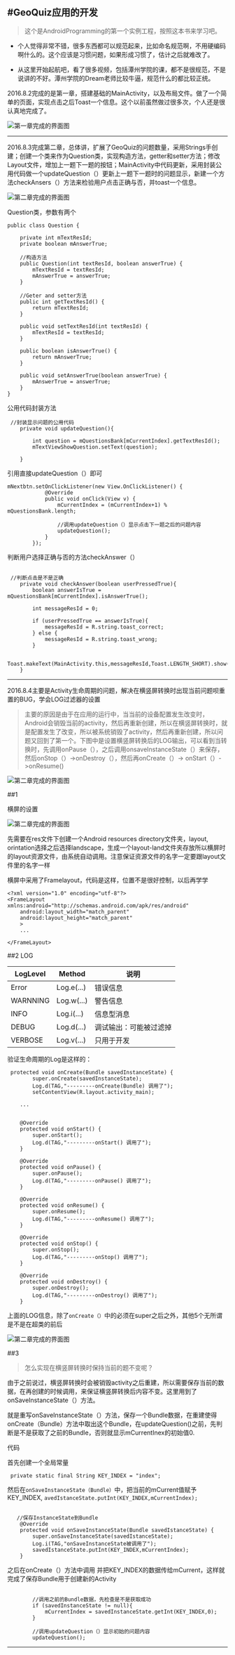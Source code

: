 #GeoQuiz应用的开发
---
>这个是AndroidProgramming的第一个实例工程，按照这本书来学习吧。

- 个人觉得非常不错，很多东西都可以规范起来，比如命名规范啊，不用硬编码啊什么的。这个应该是习惯问题，如果形成习惯了，估计之后就难改了。

- 从这里开始起航吧，看了很多视频，包括潭州学院的课，都不是很规范，不是说讲的不好。潭州学院的Dream老师比较牛逼，规范什么的都比较正统。

2016.8.2完成的是第一章，搭建基础的MainActivity，以及布局文件。做了一个简单的页面，实现点击之后Toast一个信息。这个以前虽然做过很多次，个人还是很认真地完成了。

![第一章完成的界面图](https://github.com/nbpzjy/zjyGeoQuiz/blob/master/Image-folder/screenshot_first_chapter.png)

----

2016.8.3完成第二章，总体讲，扩展了GeoQuiz的问题数量，采用Strings手创建；创建一个类来作为Question类，实现构造方法，getter和setter方法；修改Layout文件，增加上一题下一题的按钮；MainActivity中代码更新，采用封装公用代码做一个updateQuestion（）更新上一题下一题时的问题显示，新建一个方法checkAnsers（）方法来检验用户点击正确与否，并toast一个信息。

![第二章完成的界面图](https://github.com/nbpzjy/zjyGeoQuiz/blob/master/Image-folder/screenshot_second_chapter_1.png)

Question类，参数有两个

```
public class Question {

    private int mTextResId;
    private boolean mAnswerTrue;

    //构造方法
    public Question(int textResId, boolean answerTrue) {
        mTextResId = textResId;
        mAnswerTrue = answerTrue;
    }

    //Geter and setter方法
    public int getTextResId() {
        return mTextResId;
    }

    public void setTextResId(int textResId) {
        mTextResId = textResId;
    }

    public boolean isAnswerTrue() {
        return mAnswerTrue;
    }

    public void setAnswerTrue(boolean answerTrue) {
        mAnswerTrue = answerTrue;
    }
}

```

公用代码封装方法

```
 //封装显示问题的公用代码
    private void updateQuestion(){

        int question = mQuestionsBank[mCurrentIndex].getTextResId();
        mTextViewShowQuestion.setText(question);

    }

```

引用直接updateQuestion（）即可

```
mNextbtn.setOnClickListener(new View.OnClickListener() {
            @Override
            public void onClick(View v) {
                mCurrentIndex = (mCurrentIndex+1) % mQuestionsBank.length;

                //调用updateQuestion（）显示点击下一题之后的问题内容
                updateQuestion();
            }
        });

```

判断用户选择正确与否的方法checkAnswer（）

```

 //判断点击是不是正确
    private void checkAnswer(boolean userPressedTrue){
        boolean answerIsTrue = mQuestionsBank[mCurrentIndex].isAnswerTrue();

        int messageResId = 0;

        if (userPressedTrue == answerIsTrue){
            messageResId = R.string.toast_correct;
        } else {
            messageResId = R.string.toast_wrong;
        }

        Toast.makeText(MainActivity.this,messageResId,Toast.LENGTH_SHORT).show();
    }

```

-----

2016.8.4主要是Activity生命周期的问题，解决在横竖屏转换时出现当前问题呗重置的BUG，学会LOG过滤器的设置

>主要的原因是由于在应用的运行中，当当前的设备配置发生改变时，Android会销毁当前的activity，然后再重新创建，所以在横竖屏转换时，就是配置发生了改变，所以被系统销毁了activity，然后再重新创建，所以问题又回到了第一个。下图中是设置横竖屏转换后的LOG输出，可以看到当转换时，先调用onPause（），之后调用onsaveInstanceState（）来保存，然后onStop（）->onDestroy（），然后再onCreate（）-> onStart（）->onResume()

![第二章完成的界面图](https://github.com/nbpzjy/zjyGeoQuiz/blob/master/Image-folder/ss_third_chapter_loginfo.png)


##1

横屏的设置


![第二章完成的界面图](https://github.com/nbpzjy/zjyGeoQuiz/blob/master/Image-folder/ss_third_chapter_land.png)

先需要在res文件下创建一个Android resources directory文件夹，layout, orintation选择之后选择landscape，生成一个layout-land文件夹存放所以横屏时的layout资源文件，由系统自动调用。注意保证资源文件的名字一定要跟layout文件里的名字一样

横屏中采用了Framelayout，代码是这样，位置不是很好控制，以后再学学

```
<?xml version="1.0" encoding="utf-8"?>
<FrameLayout xmlns:android="http://schemas.android.com/apk/res/android"
    android:layout_width="match_parent"
    android:layout_height="match_parent"
    >
    ...
    
</FrameLayout>    

```

##2
LOG


|LogLevel|Method|说明|
|--------|------|----|
|Error|Log.e(...)|错误信息|
|WARNNING|Log.w(...)|警告信息|
|INFO|Log.i(...)|信息型消息|
|DEBUG|Log.d(...)|调试输出：可能被过滤掉|
|VERBOSE|Log.v(...)|只用于开发|

验证生命周期的Log是这样的：

```
 protected void onCreate(Bundle savedInstanceState) {
        super.onCreate(savedInstanceState);
        Log.d(TAG,"---------onCreate(Bundle) 调用了");
        setContentView(R.layout.activity_main);
	
	...


    @Override
    protected void onStart() {
        super.onStart();
        Log.d(TAG,"---------onStart() 调用了");
    }

    @Override
    protected void onPause() {
        super.onPause();
        Log.d(TAG,"---------onPause() 调用了");
    }

    @Override
    protected void onResume() {
        super.onResume();
        Log.d(TAG,"---------onResume() 调用了");
    }

    @Override
    protected void onStop() {
        super.onStop();
        Log.d(TAG,"---------onStop() 调用了");
    }

    @Override
    protected void onDestroy() {
        super.onDestroy();
        Log.d(TAG,"---------onDestroy() 调用了");
    }

```

上面的LOG信息，除了`onCreate（）`中的必须在super之后之外，其他5个无所谓是不是在超类的前后


![第二章完成的界面图](https://github.com/nbpzjy/zjyGeoQuiz/blob/master/Image-folder/ss_third_chapter_loginfo.png)



##3

> 怎么实现在横竖屏转换时保持当前的题不变呢？

由于之前说过，横竖屏转换时会被销毁activity之后重建，所以需要保存当前的数据，在再创建的时候调用，来保证横竖屏转换后内容不变。这里用到了onSaveInstanceState（）方法。

就是重写onSaveInstanceState（）方法，保存一个Bundle数据，在重建使得onCreate（Bundle）方法中取出这个Bundle，在updateQuestion()之前，先判断是不是获取了之前的Bundle，否则就显示mCurrentInex的初始值0.

代码

首先创建一个全局常量

` private static final String KEY_INDEX = "index";`

然后在`onSaveInstanceState（Bundle）`中，把当前的mCurrent值赋予KEY_INDEX, `avedIstanceState.putInt(KEY_INDEX,mCurrentIndex);`


```

   //保存InstanceState到Bundle
    @Override
    protected void onSaveInstanceState(Bundle savedIstanceState) {
        super.onSaveInstanceState(savedIstanceState);
        Log.i(TAG,"onSaveInstanceState被调用了");
        savedIstanceState.putInt(KEY_INDEX,mCurrentIndex);
    }

```

之后在onCreate（）方法中调用
并把KEY_INDEX的数据传给mCurrent，这样就完成了保存Bundle用于创建新的Activity

```

        //调用之前的Bundle数据，先检查是不是获取成功
        if (savedInstanceState != null){
            mCurrentIndex = savedInstanceState.getInt(KEY_INDEX,0);
        }

        //调用updateQuestion（）显示初始的问题内容
        updateQuestion();

```

-----